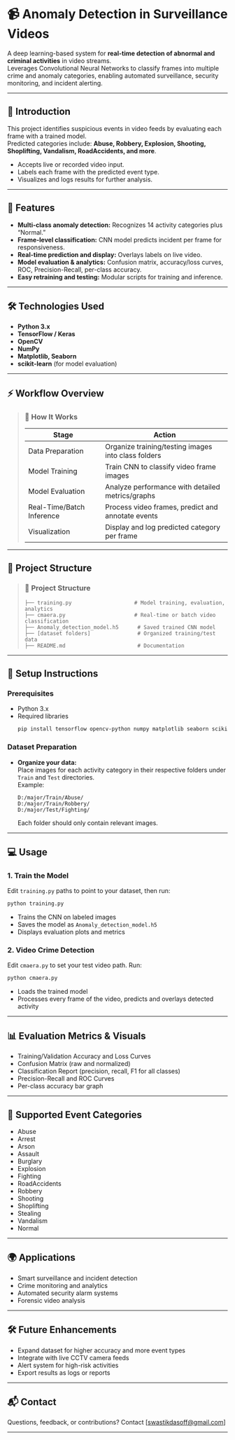 # 📹 Anomaly Detection in Surveillance Videos

A deep learning-based system for **real-time detection of abnormal and criminal activities** in video streams.  
Leverages Convolutional Neural Networks to classify frames into multiple crime and anomaly categories, enabling automated surveillance, security monitoring, and incident alerting.

***

## 🚀 Introduction

This project identifies suspicious events in video feeds by evaluating each frame with a trained model.  
Predicted categories include: **Abuse, Robbery, Explosion, Shooting, Shoplifting, Vandalism, RoadAccidents, and more**.

- Accepts live or recorded video input.
- Labels each frame with the predicted event type.
- Visualizes and logs results for further analysis.

***

## 🌟 Features

- **Multi-class anomaly detection:** Recognizes 14 activity categories plus “Normal.”
- **Frame-level classification:** CNN model predicts incident per frame for responsiveness.
- **Real-time prediction and display:** Overlays labels on live video.
- **Model evaluation & analytics:** Confusion matrix, accuracy/loss curves, ROC, Precision-Recall, per-class accuracy.
- **Easy retraining and testing:** Modular scripts for training and inference.

***

## 🛠️ Technologies Used

- **Python 3.x**
- **TensorFlow / Keras**
- **OpenCV**
- **NumPy**
- **Matplotlib, Seaborn**
- **scikit-learn** (for model evaluation)

***

## ⚡ Workflow Overview

> ### 🧩 How It Works
>
> | **Stage**                | **Action**                                             |
> |--------------------------|--------------------------------------------------------|
> | Data Preparation         | Organize training/testing images into class folders     |
> | Model Training           | Train CNN to classify video frame images               |
> | Model Evaluation         | Analyze performance with detailed metrics/graphs       |
> | Real-Time/Batch Inference| Process video frames, predict and annotate events      |
> | Visualization            | Display and log predicted category per frame           |

***

## 📁 Project Structure

> ### 📁 Project Structure
>
> ```
> ├── training.py                    # Model training, evaluation, analytics
> ├── cmaera.py                      # Real-time or batch video classification
> ├── Anomaly_detection_model.h5      # Saved trained CNN model
> ├── [dataset folders]               # Organized training/test data
> ├── README.md                       # Documentation
> ```

***

## 📝 Setup Instructions

### Prerequisites

- Python 3.x
- Required libraries
  ```bash
  pip install tensorflow opencv-python numpy matplotlib seaborn scikit-learn
  ```

### Dataset Preparation

- **Organize your data:**  
  Place images for each activity category in their respective folders under `Train` and `Test` directories.  
  Example:  
  ```
  D:/major/Train/Abuse/
  D:/major/Train/Robbery/
  D:/major/Test/Fighting/
  ```
  Each folder should only contain relevant images.

***

## 💻 Usage

### 1. Train the Model

Edit `training.py` paths to point to your dataset, then run:
```bash
python training.py
```
- Trains the CNN on labeled images
- Saves the model as `Anomaly_detection_model.h5`
- Displays evaluation plots and metrics

### 2. Video Crime Detection

Edit `cmaera.py` to set your test video path. Run:
```bash
python cmaera.py
```
- Loads the trained model
- Processes every frame of the video, predicts and overlays detected activity

***

## 📊 Evaluation Metrics & Visuals

- Training/Validation Accuracy and Loss Curves
- Confusion Matrix (raw and normalized)
- Classification Report (precision, recall, F1 for all classes)
- Precision-Recall and ROC Curves
- Per-class accuracy bar graph

***

## 🎯 Supported Event Categories

- Abuse
- Arrest
- Arson
- Assault
- Burglary
- Explosion
- Fighting
- RoadAccidents
- Robbery
- Shooting
- Shoplifting
- Stealing
- Vandalism
- Normal

***

## 🌍 Applications

- Smart surveillance and incident detection
- Crime monitoring and analytics
- Automated security alarm systems
- Forensic video analysis

***

## 🛠️ Future Enhancements

- Expand dataset for higher accuracy and more event types
- Integrate with live CCTV camera feeds
- Alert system for high-risk activities
- Export results as logs or reports

***

## 📬 Contact

Questions, feedback, or contributions? Contact [swastikdasoff@gmail.com]

***
